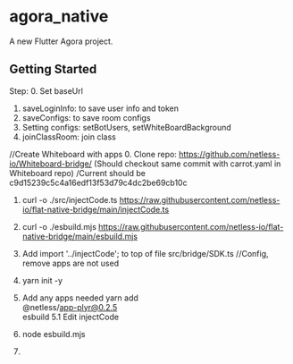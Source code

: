 # agora_native

A new Flutter Agora project.

## Getting Started

Step:
0. Set baseUrl
1. saveLoginInfo: to save user info and token
2. saveConfigs: to save room configs     
3. Setting configs: setBotUsers, setWhiteBoardBackground
4. joinClassRoom: join class



//Create Whiteboard with apps
0. Clone repo: https://github.com/netless-io/Whiteboard-bridge/ (Should checkout same commit with carrot.yaml in Whiteboard repo) /Current should be c9d15239c5c4a16edf13f53d79c4dc2be69cb10c
1. curl -o ./src/injectCode.ts https://raw.githubusercontent.com/netless-io/flat-native-bridge/main/injectCode.ts
2. curl -o ./esbuild.mjs https://raw.githubusercontent.com/netless-io/flat-native-bridge/main/esbuild.mjs
3. Add import '../injectCode'; to top of file src/bridge/SDK.ts //Config, remove apps are not used
4. yarn init -y
5.  Add any apps needed
    yarn add \
    @netless/app-plyr@0.2.5\
    esbuild
5.1 Edit injectCode
    
6. node esbuild.mjs
7. 